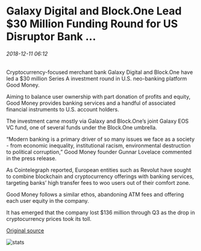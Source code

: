 # Galaxy Digital and Block.One Lead $30 Million Funding Round for US Disruptor Bank ...

###### 2018-12-11 06:12

Cryptocurrency-focused merchant bank Galaxy Digital and Block.One have led a $30 million Series A investment round in U.S. neo-banking platform Good Money.

Aiming to balance user ownership with part donation of profits and equity, Good Money provides banking services and a handful of associated financial instruments to U.S. account holders.

The investment came mostly via Galaxy and Block.One’s joint Galaxy EOS VC fund, one of several funds under the Block.One umbrella.

“Modern banking is a primary driver of so many issues we face as a society - from economic inequality, institutional racism, environmental destruction to political corruption,” Good Money founder Gunnar Lovelace commented in the press release.

As Cointelegraph reported, European entities such as Revolut have sought to combine blockchain and cryptocurrency offerings with banking services, targeting banks’ high transfer fees to woo users out of their comfort zone.

Good Money follows a similar ethos, abandoning ATM fees and offering each user equity in the company.

It has emerged that the company lost $136 million through Q3 as the drop in cryptocurrency prices took its toll.

[Original source](https://cointelegraph.com/news/galaxy-digital-and-blockone-lead-30-million-funding-round-for-us-disruptor-bank)

![stats](https://c.statcounter.com/11760860/0/a89fa40b/1/ "stats")